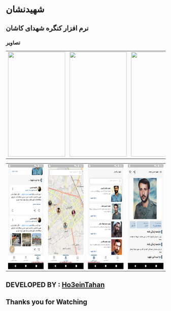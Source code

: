 # شهیدنشان

## نرم افزار کنگره شهدای کاشان

### تصاویر

<table>
  <tr>
    <td><image src="Screens-Readme/screen1.png" height="330px" width="180px"></td>
    <td><image src="Screens-Readme/screen2.png" height="330px" width="180px"></td>
    <td><image src="Screens-Readme/screen3.png" height="330px" width="180px"></td>
    <td><image src="Screens-Readme/screen4.png" height="330px" width="180px"></td>
  </tr>
</table>
<table>
  <tr>
    <td><img src="Screens-Readme/screen5.png" height="330px" width="180px"></td>
    <td><img src="Screens-Readme/screen6.png" height="330px" width="180px"></td>
    <td><img src="Screens-Readme/screen7.png" height="330px" width="180px"></td>
    <td><img src="Screens-Readme/screen8.png" height="330px" width="180px"></td>
  </tr>
</table>


## DEVELOPED BY : <a href="https://github.com/Ho3einTahan">Ho3einTahan</a>

## Thanks you for Watching